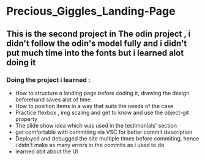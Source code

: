 # Precious_Giggles_Landing-Page 

## This is the second project in The odin project , i didn't follow the odin's model fully and i didn't put much time into the fonts but i learned alot doing it

### Doing the project i learned :
- How to structure a landing page before coding it, drawing the design beforehand saves alot of time 
- How to position items in a way that suits the needs of the case 
- Practice flexbox , img scaling and get to know and use the object-git property
- The slide show idea which was used in the testimonials' section 
- get comfortable with commiting via VSC for better commit description 
- Deployed and debugged the site multiple times before commiting, hence i didn't make as many errors in the commits as i used to do
- learned abit about the UI  